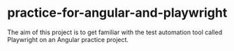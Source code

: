# practice-for-angular-and-playwright

The aim of this project is to get familiar with the test automation tool called Playwright on an Angular practice project. 

